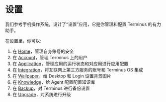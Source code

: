 # 设置

我们参考手机操作系统，设计了“设置”应用，它是你管理和配置 Terminus 的有力助手。

在设置里，你可以:

1. 在 [Home](./home.md)，管理自身账号的安全
2. 在 [Account](./account.md)，管理 Terminus 上的用户
3. 在 [Application](./application.md)，管理应用的运行状态和对应用进行应用配置
4. 在 [Integration](./integration.md)，将互联网上第三方服务的账号和 Terminus OS 集成
5. 在 [Wallpaper](./wallpaper.md)，给 Desktop 和 Login 设置背景图片
6. 在 [Knowledge](./knowledge.md)，给 Agent 配置配置知识库
7. 在 [Backup](./backup.md)，对 Terminus 进行备份设置
8. 在 [Upgrade](./upgrade.md)，对系统进行升级
